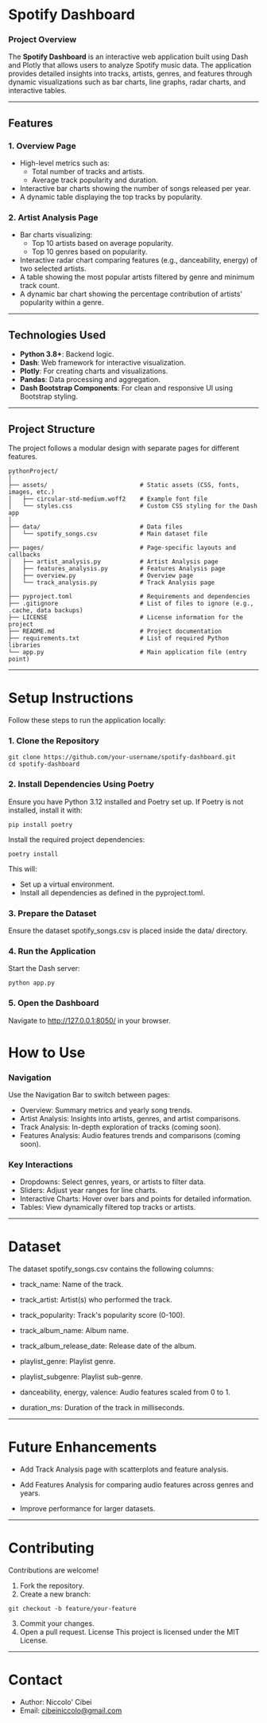 # **Spotify Dashboard**

### **Project Overview**
The **Spotify Dashboard** is an interactive web application built using Dash and Plotly that allows users to analyze Spotify music data. The application provides detailed insights into tracks, artists, genres, and features through dynamic visualizations such as bar charts, line graphs, radar charts, and interactive tables.

---

## **Features**

### 1. **Overview Page**
   - High-level metrics such as:
     - Total number of tracks and artists.
     - Average track popularity and duration.
   - Interactive bar charts showing the number of songs released per year.
   - A dynamic table displaying the top tracks by popularity.

### 2. **Artist Analysis Page**
   - Bar charts visualizing:
     - Top 10 artists based on average popularity.
     - Top 10 genres based on popularity.
   - Interactive radar chart comparing features (e.g., danceability, energy) of two selected artists.
   - A table showing the most popular artists filtered by genre and minimum track count.
   - A dynamic bar chart showing the percentage contribution of artists' popularity within a genre.

---

## **Technologies Used**
- **Python 3.8+**: Backend logic.
- **Dash**: Web framework for interactive visualization.
- **Plotly**: For creating charts and visualizations.
- **Pandas**: Data processing and aggregation.
- **Dash Bootstrap Components**: For clean and responsive UI using Bootstrap styling.

---

## **Project Structure**

The project follows a modular design with separate pages for different features.

```plaintext
pythonProject/
│
├── assets/                          # Static assets (CSS, fonts, images, etc.)
│   ├── circular-std-medium.woff2    # Example font file
│   └── styles.css                   # Custom CSS styling for the Dash app
│
├── data/                            # Data files
│   └── spotify_songs.csv            # Main dataset file
│
├── pages/                           # Page-specific layouts and callbacks
│   ├── artist_analysis.py           # Artist Analysis page
│   ├── features_analysis.py         # Features Analysis page
│   ├── overview.py                  # Overview page
│   └── track_analysis.py            # Track Analysis page
│
├── pyproject.toml                   # Requirements and dependencies
├── .gitignore                       # List of files to ignore (e.g., .cache, data backups)
├── LICENSE                          # License information for the project
├── README.md                        # Project documentation
├── requirements.txt                 # List of required Python libraries
└── app.py                           # Main application file (entry point)

```
---
# Setup Instructions
Follow these steps to run the application locally:

### 1.  Clone the Repository
```plaintext
git clone https://github.com/your-username/spotify-dashboard.git
cd spotify-dashboard
```
### 2. Install Dependencies Using Poetry
Ensure you have Python 3.12 installed and Poetry set up. If Poetry is not installed, install it with:

```plaintext
pip install poetry
```

Install the required project dependencies:


```plaintext
poetry install
```
This will:

- Set up a virtual environment.
- Install all dependencies as defined in the pyproject.toml.

### 3. Prepare the Dataset
Ensure the dataset spotify_songs.csv is placed inside the data/ directory.

### 4. Run the Application
Start the Dash server:

```plaintext
python app.py
```
### 5. Open the Dashboard
Navigate to http://127.0.0.1:8050/ in your browser.

# How to Use
### Navigation
Use the Navigation Bar to switch between pages:
- Overview: Summary metrics and yearly song trends.
- Artist Analysis: Insights into artists, genres, and artist comparisons.
- Track Analysis: In-depth exploration of tracks (coming soon).
- Features Analysis: Audio features trends and comparisons (coming soon).

### Key Interactions
- Dropdowns: Select genres, years, or artists to filter data.
- Sliders: Adjust year ranges for line charts.
- Interactive Charts: Hover over bars and points for detailed information.
- Tables: View dynamically filtered top tracks or artists.

--- 
# Dataset
The dataset spotify_songs.csv contains the following columns:

- track_name: Name of the track.

- track_artist: Artist(s) who performed the track.

- track_popularity: Track's popularity score (0-100).

- track_album_name: Album name.

- track_album_release_date: Release date of the album.

- playlist_genre: Playlist genre.

- playlist_subgenre: Playlist sub-genre.

- danceability, energy, valence: Audio features scaled from 0 to 1.

- duration_ms: Duration of the track in milliseconds.

---

# Future Enhancements
- Add Track Analysis page with scatterplots and feature analysis.

- Add Features Analysis for comparing audio features across genres and years.

- Improve performance for larger datasets.

---
# Contributing
Contributions are welcome!

1. Fork the repository.
2. Create a new branch:

```plaintext
git checkout -b feature/your-feature
```

3. Commit your changes.
4. Open a pull request.
License
This project is licensed under the MIT License.

--- 

# Contact
- Author: Niccolo' Cibei
- Email: cibeiniccolo@gmail.com